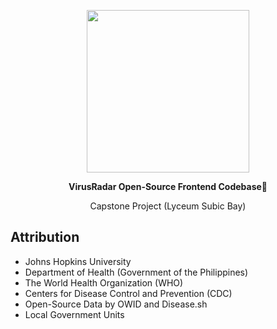 <a href="https://virusradar.net"><p align="center">
<img height=260 src="https://ik.imagekit.io/sbtimes/virusradar_logo_4ce652pk7.png"/>
</p></a>
<p align="center">
  <strong>VirusRadar Open-Source Frontend Codebase💉</strong><br />
  <p align="center">Capstone Project (Lyceum Subic Bay)</p>
</p>

## Attribution

- Johns Hopkins University
- Department of Health (Government of the Philippines)
- The World Health Organization (WHO)
- Centers for Disease Control and Prevention (CDC)
- Open-Source Data by OWID and Disease.sh
- Local Government Units
